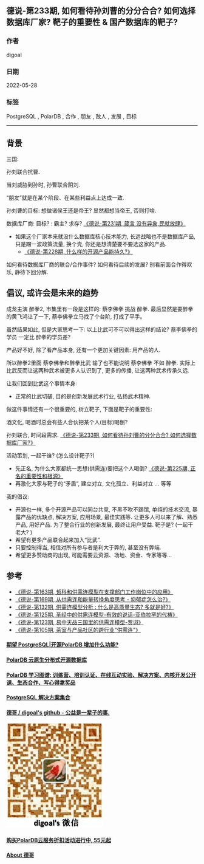 ## 德说-第233期, 如何看待孙刘曹的分分合合? 如何选择数据库厂家? 靶子的重要性 & 国产数据库的靶子?   
                                                  
### 作者                                                  
digoal                                                  
                                                  
### 日期                                                  
2022-05-28                                       
                                                  
### 标签                                                  
PostgreSQL , PolarDB , 合作 , 朋友 , 敌人 , 发展 , 目标                                      
                                                  
----                                    
                                                  
## 背景     
三国:   
  
孙刘联合抗曹.   
  
当刘威胁到孙时, 孙曹联合阴刘.   
  
“朋友”就是在某个阶段、在某些利益点上达成一致.   
  
孙刘曹的目标: 想做诸侯王还是帝王? 显然都想当帝王, 否则打啥.    
  
数据库厂商: 目标? : 霸主? 求存?    [《德说-第231期, 箴言 没有异象,民就放肆》](../202305/20230528_01.md)  
- 如果这个厂家本来就没什么数据库核心技术能力, 长远战略也不是数据库产品, 只是蹭一波政策流量, 换个壳, 你还是想清楚要不要选这家的产品.  
    - [《德说-第228期, 什么样的开源产品能持久?》](../202305/20230513_02.md)  
  
如何看待数据库厂商的联合/合作事件? 如何看待后续的发展? 别看前面合作得欢乐, 静待下回分解.    
   
## 倡议, 或许会是未来的趋势
成龙主演 醉拳2, 市集里有一段是这样的: 蔡李佛拳 挑战 醉拳.  最后显然是耍醉拳的黄飞鸿让了一下, 蔡李佛拳立马找了个台阶, 打成了平手。  
  
虽然结果如此, 但是大家思考一下: 以上比武可不可以得出这样的结论? 蔡李佛拳的学员 一定比 醉拳的学员差?    
  
产品好不好, 除了看产品本身, 还有一个更加关键因素: 用产品的人.    
  
所以醉拳2里面 蔡李佛拳和醉拳比武 输了也不能说明 蔡李佛拳 不如 醉拳.   实际上比武反而让这两种武术被更多人认识到了, 更多的传播, 让这两种武术传承久远.    
  
让我们回到比武这个事情本身:    
- 正常的比武切磋, 目的是创新发展武术行业, 弘扬武术精神.    
  
做这件事情还有一个很重要的, 树立靶子, 下面是靶子的重要性:   
  
酒文化, 喝酒时总会有些人合伙把某个人(目标)喝倒?     
  
孙刘联合, 时间段需求.     [《德说-第233期, 如何看待孙刘曹的分分合合? 如何选择数据库厂家?》](../202305/20230528_03.md)    
  
活动策划, 一起干谁? (怎么设计靶子?)      
- 先正名, 为什么大家都统一思想(供需连)要把这个人喝倒? [《德说-第225期, 正名的重要性和根源》](../202305/20230507_01.md)     
- 再激化大家与靶子的“矛盾”, 建立对立, 文化孤立、利益对立 ... 等等     
  
  
我的倡议:    
- 开源也一样, 多个开源产品可以同台共竞, 不黑不吹不踢馆, 单纯的技术交流, 暴露产品的优缺点, 解决方案, 应用场景, 最佳实践等. 让更多人可以来了解、熟悉产品, 用好产品. 为了整合行业的创新发展, 最终让用户受益.  靶子是? (一起干老大? )   
- 希望有更多产品联合起来加入“比武”.     
- 只要控制得当, 相信对所有参与者是利大于弊的, 甚至没有弊端.    
- 希望更多赞助商的出现, 可能需要云资源、场地、资金、专家等等...    
  
  
  
## 参考
- [《德说-第163期, 哲科和供需连模型在支撑部门工作岗位中的应用》](../202210/20221022_02.md)      
- [《德说-第169期, 从供需连和能量转换角度思考 - 抑郁症怎么治?》](../202211/20221111_03.md)      
- [《德说-第132期, 供需连模型分析 : 什么是高质量生态? 多就是好?》](../202209/20220903_02.md)      
- [《德说-第125期, 圣经中的供需连模型-有效的说话-亚伯拉罕的代祷》](../202208/20220819_02.md)      
- [《德说-第123期, 易中天品三国里的供需连模型-贾诩》](../202208/20220812_01.md)      
- [《德说-第105期, 茶室与产品社区的跨行业"供需连"》](../202206/20220617_01.md)      
    
  
#### [期望 PostgreSQL|开源PolarDB 增加什么功能?](https://github.com/digoal/blog/issues/76 "269ac3d1c492e938c0191101c7238216")
  
  
#### [PolarDB 云原生分布式开源数据库](https://github.com/ApsaraDB "57258f76c37864c6e6d23383d05714ea")
  
  
#### [PolarDB 学习图谱: 训练营、培训认证、在线互动实验、解决方案、内核开发公开课、生态合作、写心得拿奖品](https://www.aliyun.com/database/openpolardb/activity "8642f60e04ed0c814bf9cb9677976bd4")
  
  
#### [PostgreSQL 解决方案集合](../201706/20170601_02.md "40cff096e9ed7122c512b35d8561d9c8")
  
  
#### [德哥 / digoal's github - 公益是一辈子的事.](https://github.com/digoal/blog/blob/master/README.md "22709685feb7cab07d30f30387f0a9ae")
  
  
![digoal's wechat](../pic/digoal_weixin.jpg "f7ad92eeba24523fd47a6e1a0e691b59")
  
  
#### [购买PolarDB云服务折扣活动进行中, 55元起](https://www.aliyun.com/activity/new/polardb-yunparter?userCode=bsb3t4al "e0495c413bedacabb75ff1e880be465a")
  
  
#### [About 德哥](https://github.com/digoal/blog/blob/master/me/readme.md "a37735981e7704886ffd590565582dd0")
  
